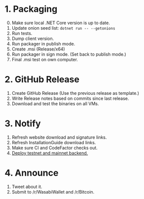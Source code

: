 # 1. Packaging

0. Make sure local .NET Core version is up to date.
1. Update onion seed list: `dotnet run -- --getonions`
1. Run tests.
2. Dump client version.
3. Run packager in publish mode.
4. Create .msi (Release/x64)
5. Run packager in sign mode. (Set back to publish mode.)
6. Final .msi test on own computer.

# 2. GitHub Release

1. Create GitHub Release (Use the previous release as template.)
2. Write Release notes based on commits since last release.
3. Download and test the binaries on all VMs.

# 3. Notify

1. Refresh website download and signature links.
2. Refresh InstallationGuide download links.
3. Make sure CI and CodeFactor checks out.
4. [Deploy testnet and mainnet backend.](https://github.com/zkSNACKs/WalletWasabi/blob/master/WalletWasabi.Documentation/BackendDeployment.md#update)

# 4. Announce

1. Tweet about it.
2. Submit to /r/WasabiWallet and /r/Bitcoin.
